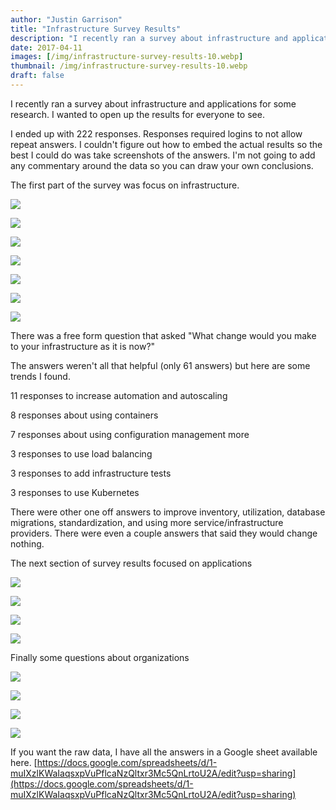 ```yaml
---
author: "Justin Garrison"
title: "Infrastructure Survey Results"
description: "I recently ran a survey about infrastructure and applications for some research."
date: 2017-04-11
images: [/img/infrastructure-survey-results-10.webp]
thumbnail: /img/infrastructure-survey-results-10.webp
draft: false
---
```


I recently ran a survey about infrastructure and applications for some research. I wanted to open up the results for everyone to see.

I ended up with 222 responses. Responses required logins to not allow repeat answers. I couldn't figure out how to embed the actual results so the best I could do was take screenshots of the answers. I'm not going to add any commentary around the data so you can draw your own conclusions.

The first part of the survey was focus on infrastructure.

![](/img/infrastructure-survey-results-1.webp)

![](/img/infrastructure-survey-results-2.webp)

![](/img/infrastructure-survey-results-3.webp)

![](/img/infrastructure-survey-results-4.webp)

![](/img/infrastructure-survey-results-5.webp)

![](/img/infrastructure-survey-results-6.webp)

![](/img/infrastructure-survey-results-.webp)

There was a free form question that asked "What change would you make to your infrastructure as it is now?"

The answers weren't all that helpful (only 61 answers) but here are some trends I found.

11 responses to increase automation and autoscaling

8 responses about using containers

7 responses about using configuration management more

3 responses to use load balancing

3 responses to add infrastructure tests

3 responses to use Kubernetes

There were other one off answers to improve inventory, utilization, database migrations, standardization, and using more service/infrastructure providers. There were even a couple answers that said they would change nothing.

The next section of survey results focused on applications

![](/img/infrastructure-survey-results-8.webp)

![](/img/infrastructure-survey-results-9.webp)

![](/img/infrastructure-survey-results-10.webp)

![](/img/infrastructure-survey-results-11.webp)

Finally some questions about organizations

![](/img/infrastructure-survey-results-12.webp)

![](/img/infrastructure-survey-results-13.webp)

![](/img/infrastructure-survey-results-14.webp)

![](/img/infrastructure-survey-results-15.webp)

If you want the raw data, I have all the answers in a Google sheet available here. [https://docs.google.com/spreadsheets/d/1-muIXzlKWaIaqsxpVuPflcaNzQltxr3Mc5QnLrtoU2A/edit?usp=sharing](https://docs.google.com/spreadsheets/d/1-muIXzlKWaIaqsxpVuPflcaNzQltxr3Mc5QnLrtoU2A/edit?usp=sharing)
